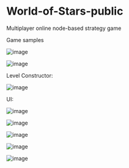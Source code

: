 # World-of-Stars-public
Multiplayer online node-based strategy game

Game samples

![image](https://github.com/SilentCoast/World-of-Stars-public/assets/94042423/408050a8-3515-4d92-ac99-582b061a15a2)

![image](https://github.com/SilentCoast/World-of-Stars-public/assets/94042423/3bc207b7-e1d6-4382-862c-9ff7135efe05)


Level Constructor:


![image](https://github.com/SilentCoast/World-of-Stars-public/assets/94042423/dcff8267-3f2f-49d4-9591-5bf443a656ae)

UI:

![image](https://github.com/SilentCoast/World-of-Stars-public/assets/94042423/2b5c6ed8-6cc3-4b1f-a5ba-c07212b49edb)

![image](https://github.com/SilentCoast/World-of-Stars-public/assets/94042423/ad19f2e4-7e74-42b2-b78a-011d02a860b2)

![image](https://github.com/SilentCoast/World-of-Stars-public/assets/94042423/15283c65-2a62-4a90-9e75-9b37998b13e5)

![image](https://github.com/SilentCoast/World-of-Stars-public/assets/94042423/9b0ad425-61f9-4282-b2f7-de61f817993d)

![image](https://github.com/SilentCoast/World-of-Stars-public/assets/94042423/b03b58e6-9f78-485b-b0c8-3a53ef648dc0)
